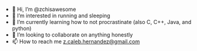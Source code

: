 - 👋 Hi, I’m @zchisawesome
- 👀 I’m interested in running and sleeping
- 🌱 I’m currently learning how to not procrastinate (also C, C++, Java, and python)
- 💞️ I’m looking to collaborate on anything honestly
- 📫 How to reach me z.caleb.hernandez@gmail.com

<!---
zchisawesome/zchisawesome is a ✨ special ✨ repository because its `README.md` (this file) appears on your GitHub profile.
You can click the Preview link to take a look at your changes.
--->
